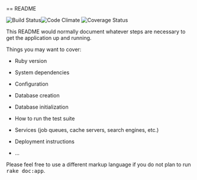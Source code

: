 == README

![Build Status](https://codeship.com/projects/e6982250-4da1-0133-fc6d-6e1cce453881/status?branch=master)![Code Climate](https://codeclimate.com/github/corrinb/Gallery_Project.png) ![Coverage Status](https://coveralls.io/repos/corrinb/Gallery_Project/badge.png)

This README would normally document whatever steps are necessary to get the
application up and running.

Things you may want to cover:

* Ruby version

* System dependencies

* Configuration

* Database creation

* Database initialization

* How to run the test suite

* Services (job queues, cache servers, search engines, etc.)

* Deployment instructions

* ...


Please feel free to use a different markup language if you do not plan to run
<tt>rake doc:app</tt>.
